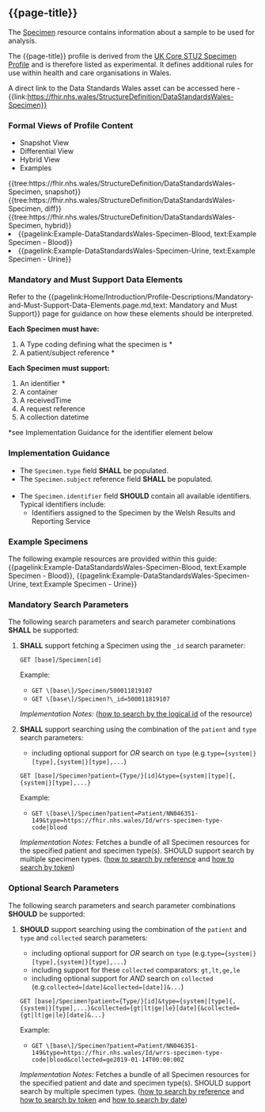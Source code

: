 <div class="warning"><span class="ExperiWarn"></span></div>

## {{page-title}}
The [Specimen](https://www.hl7.org/fhir/r4/Specimen.html) resource contains information about a sample to be used for analysis.

The {{page-title}} profile is derived from the [UK Core STU2 Specimen Profile](https://simplifier.net/guide/uk-core-implementation-guide-stu2/Home/ProfilesandExtensions/Profile-UKCore-Specimen?version=current) and is therefore listed as experimental. It defines additional rules for use within health and care organisations in Wales.

A direct link to the Data Standards Wales asset can be accessed here - {{link:https://fhir.nhs.wales/StructureDefinition/DataStandardsWales-Specimen}}

### Formal Views of Profile Content
<div class="tab-wrap">
  <ul class="tab-head">
    <li class="tablink tab-active" onclick="openCity(this,'tabsnap')" data-target="tabsnap">
      Snapshot View
    </li>
    <li class="tablink" onclick="openCity(this,'tabdiff')" data-target="tabdiff">
      Differential View
    </li>
    <li class="tablink" onclick="openCity(this,'tabhybrid')" data-target="tabhybrid">
      Hybrid View
    </li>
    <li class="tablink" onclick="openCity(this,'tabeg')" data-target="tabeg">
      Examples
    </li>    
  </ul>
  <div class="tab-main">
    <div id="tabsnap" class="tabcontent active">      
      {{tree:https://fhir.nhs.wales/StructureDefinition/DataStandardsWales-Specimen, snapshot}}
    </div>
    <div id="tabdiff" class="tabcontent">
      {{tree:https://fhir.nhs.wales/StructureDefinition/DataStandardsWales-Specimen, diff}}
  </div>
    <div id="tabhybrid" class="tabcontent">
      {{tree:https://fhir.nhs.wales/StructureDefinition/DataStandardsWales-Specimen, hybrid}}
  </div>
  <div id="tabeg" class="tabcontent">
    <list>
      <li>{{pagelink:Example-DataStandardsWales-Specimen-Blood, text:Example Specimen - Blood}}</li>
      <li>{{pagelink:Example-DataStandardsWales-Specimen-Urine, text:Example Specimen - Urine}}</li>
    </list>
  </div>    
</div>

### Mandatory and Must Support Data Elements
Refer to the {{pagelink:Home/Introduction/Profile-Descriptions/Mandatory-and-Must-Support-Data-Elements.page.md,text: Mandatory and Must Support}} page for guidance on how these elements should be interpreted.
 
**Each Specimen must have:**
1. A Type coding defining what the specimen is *
1. A patient/subject reference *

**Each Specimen must support:**
1. An identifier *
1. A container
1. A receivedTime
1. A request reference
1. A collection datetime

*see Implementation Guidance for the identifier element below

### Implementation Guidance
* The `Specimen.type` field **SHALL** be populated.
* The `Specimen.subject` reference field **SHALL** be populated.
<br><br>
* The `Specimen.identifier` field **SHOULD** contain all available identifiers. Typical identifiers include:
  * Identifiers assigned to the Specimen by the Welsh Results and Reporting Service

### Example Specimens
The following example resources are provided within this guide:
{{pagelink:Example-DataStandardsWales-Specimen-Blood, text:Example Specimen - Blood}}, 
{{pagelink:Example-DataStandardsWales-Specimen-Urine, text:Example Specimen - Urine}}

### Mandatory Search Parameters
The following search parameters and search parameter combinations **SHALL** be supported:
1. **SHALL** support fetching a Specimen using the `_id` search parameter:
    
    ```
    GET [base]/Specimen[id]
    ```
    
    Example:
    - `GET \[base\]/Specimen/500011819107`
    - `GET \[base\]/Specimen?\_id=500011819107`
    
    _Implementation Notes:_ ([how to search by the logical id](http://hl7.org/fhir/R4/references.html#logical) of the resource)

1. **SHALL** support searching using the combination of the `patient` and `type` search parameters:
    
    *   including optional support for _OR_ search on `type` (e.g.`type={system|}[type],{system|}[type],...`)
    
    ```
    GET [base]/Specimen?patient={Type/}[id]&type={system|[type]{,{system|}[type],...}
    ```
    
    Example:
    - `GET \[base\]/Specimen?patient=Patient/NN046351-149&type=https://fhir.nhs.wales/Id/wrrs-specimen-type-code|blood`
    
    _Implementation Notes:_ Fetches a bundle of all Specimen resources for the specified patient and specimen type(s). SHOULD support search by multiple specimen types. ([how to search by reference](http://hl7.org/fhir/R4/search.html#reference) and [how to search by token](http://hl7.org/fhir/R4/search.html#token))

### Optional Search Parameters
The following search parameters and search parameter combinations **SHOULD** be supported:
1. **SHOULD** support searching using the combination of the `patient` and `type` and `collected` search parameters:
    
    *   including optional support for _OR_ search on `type` (e.g.`type={system|}[type],{system|}[type],...`)
    *   including support for these `collected` comparators: `gt,lt,ge,le`
    *   including optional support for _AND_ search on `collected` (e.g.`collected=[date]&collected=[date]]&...`)
    
    ```
    GET [base]/Specimen?patient={Type/}[id]&type={system|[type]{,{system|}[type],...}&collected={gt|lt|ge|le}[date]{&collected={gt|lt|ge|le}[date]&...}
    ```
    
    Example:
    - `GET \[base\]/Specimen?patient=Patient/NN046351-149&type=https://fhir.nhs.wales/Id/wrrs-specimen-type-code|blood&collected=ge2019-01-14T00:00:00Z`
    
    _Implementation Notes:_ Fetches a bundle of all Specimen resources for the specified patient and date and specimen type(s). SHOULD support search by multiple specimen types. ([how to search by reference](http://hl7.org/fhir/R4/search.html#reference) and [how to search by token](http://hl7.org/fhir/R4/search.html#token) and [how to search by date](http://hl7.org/fhir/R4/search.html#date))